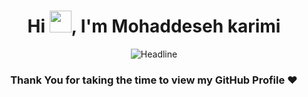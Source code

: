 <h1 align="center">
    <b>Hi <img src="https://media.giphy.com/media/hvRJCLFzcasrR4ia7z/giphy.gif" width="35">, I'm Mohaddeseh karimi</b>
</h1>

<div align=center>
    <img src="https://readme-typing-svg.herokuapp.com?color=8eb573&size=32&center=true&vCenter=true&width=600&height=50&lines=Full-Stack+Developer;Problem+Solver" alt="Headline" />
</div>


<div align="center"> 

### Thank You for taking the time to view my GitHub Profile :heart:

</div>
